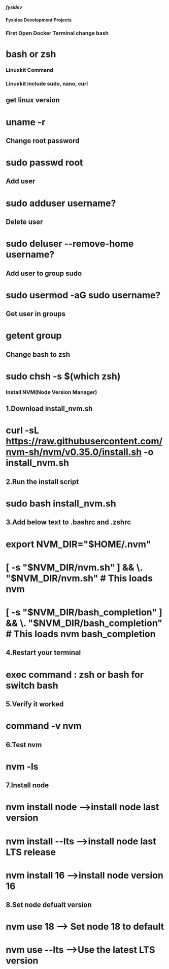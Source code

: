 ##### fysidev
#### Fysidea Development Projects

### First Open Docker Terminal change bash
# bash or zsh

### Linuxkit Command
### Linuxkit include sudo, nano, curl
## get linux version
# uname -r

## Change root password
# sudo passwd root

## Add user
# sudo adduser username?

## Delete user
# sudo deluser --remove-home username?

## Add user to group sudo
# sudo usermod -aG sudo username?

## Get user in groups
# getent group

## Change bash to zsh 
# sudo chsh -s $(which zsh)

### Install NVM(Node Version Manager)
## 1.Download install_nvm.sh
# curl -sL https://raw.githubusercontent.com/nvm-sh/nvm/v0.35.0/install.sh -o install_nvm.sh

## 2.Run the install script
# sudo bash install_nvm.sh

## 3.Add below text to .bashrc and .zshrc
# export NVM_DIR="$HOME/.nvm"
#  [ -s "$NVM_DIR/nvm.sh" ] && \. "$NVM_DIR/nvm.sh"  # This loads nvm
#  [ -s "$NVM_DIR/bash_completion" ] && \. "$NVM_DIR/bash_completion"  # This loads nvm bash_completion

## 4.Restart your terminal 
# exec command : zsh or bash for switch bash

## 5.Verify it worked
# command -v nvm

## 6.Test nvm
# nvm -ls

## 7.Install node
# nvm install node -->install node last version
# nvm install --lts -->install node last LTS release
# nvm install 16 -->install node version 16

## 8.Set node defualt version 
# nvm use 18 --> Set node 18 to default
# nvm use --lts -->Use the latest LTS version
